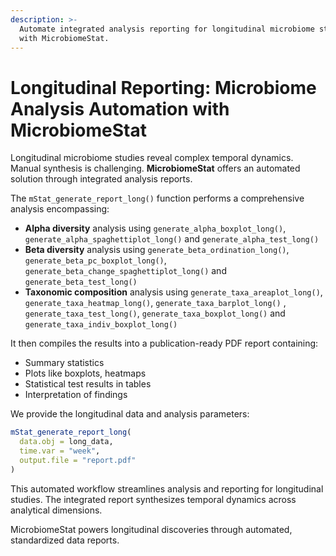 ```yaml
---
description: >-
  Automate integrated analysis reporting for longitudinal microbiome studies
  with MicrobiomeStat.
---
```


# Longitudinal Reporting: Microbiome Analysis Automation with MicrobiomeStat

Longitudinal microbiome studies reveal complex temporal dynamics. Manual synthesis is challenging. **MicrobiomeStat** offers an automated solution through integrated analysis reports.

The `mStat_generate_report_long()` function performs a comprehensive analysis encompassing:

* **Alpha diversity** analysis using `generate_alpha_boxplot_long()`, `generate_alpha_spaghettiplot_long()` and `generate_alpha_test_long()`
* **Beta diversity** analysis using `generate_beta_ordination_long()`, `generate_beta_pc_boxplot_long()`, `generate_beta_change_spaghettiplot_long()` and `generate_beta_test_long()`
* **Taxonomic composition** analysis using `generate_taxa_areaplot_long()`, `generate_taxa_heatmap_long()`, `generate_taxa_barplot_long()` , `generate_taxa_test_long()`, `generate_taxa_boxplot_long()` and `generate_taxa_indiv_boxplot_long()`

It then compiles the results into a publication-ready PDF report containing:

* Summary statistics
* Plots like boxplots, heatmaps
* Statistical test results in tables
* Interpretation of findings

We provide the longitudinal data and analysis parameters:

```r
mStat_generate_report_long(
  data.obj = long_data, 
  time.var = "week",
  output.file = "report.pdf"
) 
```

This automated workflow streamlines analysis and reporting for longitudinal studies. The integrated report synthesizes temporal dynamics across analytical dimensions.

MicrobiomeStat powers longitudinal discoveries through automated, standardized data reports.

